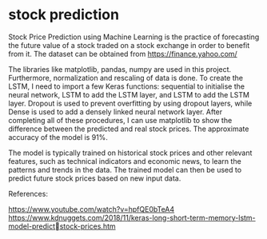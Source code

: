 # stock prediction
 
Stock Price Prediction using Machine Learning is the practice of forecasting the future value 
of a stock traded on a stock exchange in order to benefit from it. The dataset can be 
obtained from https://finance.yahoo.com/

The libraries like matplotlib, pandas, numpy are used in this project. Furthermore, 
normalization and rescaling of data is done. To create the LSTM, I need to import a few 
Keras functions: sequential to initialise the neural network, LSTM to add the LSTM layer, and 
LSTM to add the LSTM layer. Dropout is used to prevent overfitting by using dropout layers, 
while Dense is used to add a densely linked neural network layer. After completing all of 
these procedures, I can use matplotlib to show the difference between the predicted and 
real stock prices. The approximate accuracy of the model is 91%.

The model is typically trained on historical stock prices and other relevant features, such as 
technical indicators and economic news, to learn the patterns and trends in the data. The 
trained model can then be used to predict future stock prices based on new input data.

References:

https://www.youtube.com/watch?v=hpfQE0bTeA4
https://www.kdnuggets.com/2018/11/keras-long-short-term-memory-lstm-model-predictstock-prices.htm